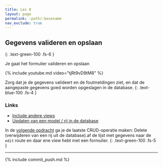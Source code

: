 ```yaml
---
title: Les 8
layout: page
permalink: :path/:basename
nav_exclude: true
---
```


## Gegevens valideren en opslaan
{: .text-green-100 .fs-6 }

Je gaat het formulier valideren en opslaan

{% include youtube.md video="tjRt9vD8tM8" %}

Zorg dat je de gegevens valideert en de foutmeldingen ziet, en dat de aangepaste gegevens goed worden opgeslagen in de database.
{: .text-blue-100 .fs-4 }

### Links

- [Include andere views](https://laravel.com/docs/9.x/blade#including-subviews)
- [Updaten van een model / rij in de database](https://laravel.com/docs/9.x/eloquent#updates)

In de [volgende opdracht](crud-delete) ga je de laatste CRUD-operatie maken: Delete (verwijderen van een rij uit de database).af de lijst met gegevens naar de `edit` route en daar ene view hebt met een formulier.
{: .text-green-100 .fs-5 }

---

{% include commit_push.md %}


